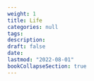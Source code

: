 ```yaml
---
weight: 1
title: Life
categories: null
tags:
description: 
draft: false
date: 
lastmod: "2022-08-01"
bookCollapseSection: true
---
```



